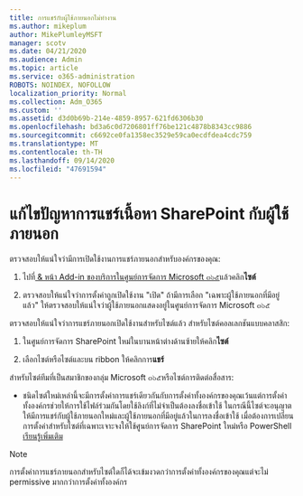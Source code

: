 ```yaml
---
title: การแชร์กับผู้ใช้ภายนอกไม่ทำงาน
ms.author: mikeplum
author: MikePlumleyMSFT
manager: scotv
ms.date: 04/21/2020
ms.audience: Admin
ms.topic: article
ms.service: o365-administration
ROBOTS: NOINDEX, NOFOLLOW
localization_priority: Normal
ms.collection: Adm_O365
ms.custom: ''
ms.assetid: d3d0b69b-214e-4859-8957-621fd6306b30
ms.openlocfilehash: bd3a6c0d7206801ff76be121c4878b8343cc9886
ms.sourcegitcommit: c6692ce0fa1358ec3529e59ca0ecdfdea4cdc759
ms.translationtype: MT
ms.contentlocale: th-TH
ms.lasthandoff: 09/14/2020
ms.locfileid: "47691594"
---
```

# <a name="fix-problems-sharing-sharepoint-content-with-external-users"></a>แก้ไขปัญหาการแชร์เนื้อหา SharePoint กับผู้ใช้ภายนอก

ตรวจสอบให้แน่ใจว่ามีการเปิดใช้งานการแชร์ภายนอกสำหรับองค์กรของคุณ:
  
1. ไปที่[ &amp; หน้า Add-in ของบริการในศูนย์การจัดการ Microsoft ๓๖๕](https://portal.office.com/adminportal/home#/Settings/ServicesAndAddIns)แล้วคลิก**ไซต์**
    
2. ตรวจสอบให้แน่ใจว่าการตั้งค่าถูกเปิดใช้งาน "เปิด" ถ้ามีการเลือก "เฉพาะผู้ใช้ภายนอกที่มีอยู่แล้ว" ให้ตรวจสอบให้แน่ใจว่าผู้ใช้ภายนอกแสดงอยู่ในศูนย์การจัดการ Microsoft ๓๖๕
    
ตรวจสอบให้แน่ใจว่าการแชร์ภายนอกเปิดใช้งานสำหรับไซต์แล้ว สำหรับไซต์คอลเลกชันแบบคลาสสิก:
  
1. ในศูนย์การจัดการ SharePoint ใหม่ในบานหน้าต่างด้านซ้ายให้คลิก**ไซต์**
    
2. เลือกไซต์หรือไซต์และบน ribbon ให้คลิกการ**แชร์**
    
สำหรับไซต์ทีมที่เป็นสมาชิกของกลุ่ม Microsoft ๓๖๕หรือไซต์การติดต่อสื่อสาร:
  
- ชนิดไซต์ใหม่เหล่านี้จะมีการตั้งค่าการแชร์เดียวกันกับการตั้งค่าทั้งองค์กรของคุณเว้นแต่การตั้งค่าทั้งองค์กรช่วยให้การใช้ไฟล์ร่วมกันโดยใช้ลิงก์ที่ไม่จำเป็นต้องลงชื่อเข้าใช้ ในกรณีนี้ไซต์จะอนุญาตให้มีการแชร์กับผู้ใช้ภายนอกใหม่และผู้ใช้ภายนอกที่มีอยู่แล้วในการลงชื่อเข้าใช้ เมื่อต้องการเปลี่ยนการตั้งค่าสำหรับไซต์ที่เฉพาะเจาะจงให้ใช้ศูนย์การจัดการ SharePoint ใหม่หรือ PowerShell [เรียนรู้เพิ่มเติม](https://go.microsoft.com/fwlink/?linkid=871863)
    
> [!NOTE]
> การตั้งค่าการแชร์ภายนอกสำหรับไซต์ใดก็ได้จะเข้มงวดกว่าการตั้งค่าทั้งองค์กรของคุณแต่จะไม่ permissive มากกว่าการตั้งค่าทั้งองค์กร 
  

